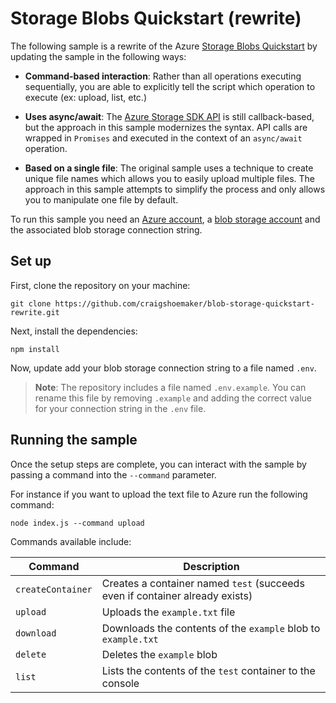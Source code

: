 

# Storage Blobs Quickstart (rewrite)

The following sample is a rewrite of the Azure [Storage Blobs Quickstart](https://github.com/Azure-Samples/storage-blobs-node-quickstart) by updating the sample in the following ways:

- **Command-based interaction**: Rather than all operations executing sequentially, you are able to explicitly tell the script which operation to execute (ex: upload, list, etc.)

- **Uses async/await**: The [Azure Storage SDK API](https://github.com/Azure/azure-storage-node) is still callback-based, but the approach in this sample modernizes the syntax. API calls are wrapped in `Promises` and executed in the context of an `async/await` operation.

- **Based on a single file**: The original sample uses a technique to create unique file names which allows you to easily upload multiple files. The approach in this sample attempts to simplify the process and only allows you to manipulate one file by default.

To run this sample you need an [Azure account](https://azure.microsoft.com/free/), a [blob storage account](https://docs.microsoft.com/azure/storage/common/storage-create-storage-account) and the associated blob storage connection string.

## Set up
First, clone the repository on your machine:

    git clone https://github.com/craigshoemaker/blob-storage-quickstart-rewrite.git

Next, install the dependencies:

    npm install

Now, update add your blob storage connection string to a file named `.env`.

> **Note**: The repository includes a file named `.env.example`. You can rename this file by removing `.example` and adding the correct value for your connection string in the `.env` file.

## Running the sample

Once the setup steps are complete, you can interact with the sample by passing a command into the `--command` parameter.

For instance if you want to upload the text file to Azure run the following command:

    node index.js --command upload

Commands available include:


| Command | Description |
|---------|---------|
|`createContainer` | Creates a container named `test` (succeeds even if container already exists) |
|`upload`          | Uploads the `example.txt` file |
|`download`        | Downloads the contents of the `example` blob to `example.txt` |
|`delete`          | Deletes the `example` blob |
|`list`            | Lists the contents of the `test` container to the console |
